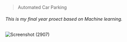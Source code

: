 > Automated Car Parking
###### This is my final year proect based on Machine learning.


![Screenshot (2907)](https://user-images.githubusercontent.com/104317798/198332036-13322439-d8c2-47d7-a632-d71df0bed6bf.png)
